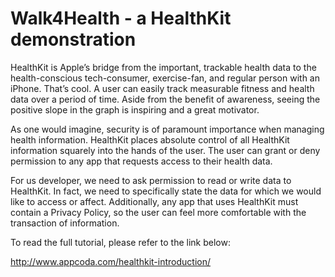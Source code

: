 # Walk4Health - a HealthKit demonstration

HealthKit is Apple’s bridge from the important, trackable health data to the health-conscious tech-consumer, exercise-fan, and regular person with an iPhone. That’s cool. A user can easily track measurable fitness and health data over a period of time. Aside from the benefit of awareness, seeing the positive slope in the graph is inspiring and a great motivator.

As one would imagine, security is of paramount importance when managing health information. HealthKit places absolute control of all HealthKit information squarely into the hands of the user. The user can grant or deny permission to any app that requests access to their health data.

For us developer, we need to ask permission to read or write data to HealthKit. In fact, we need to specifically state the data for which we would like to access or affect. Additionally, any app that uses HealthKit must contain a Privacy Policy, so the user can feel more comfortable with the transaction of information.

To read the full tutorial, please refer to the link below:

http://www.appcoda.com/healthkit-introduction/
